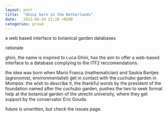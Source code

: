 ```yaml
---
layout: post
title:  "Ghini born in the Netherlands"
date:   2012-08-24 23:20 +0200
categories: proud
---
```


a web based interface to botanical garden databases

rationale

ghini, the name is inspired to Luca Ghini, has the aim to offer a web-based
interface to a database complying to the ITF2 reccomendations.

the idea was born when Mario Frasca (mathematician) and
Saskia Bantjes (agronomist, environmentalist) get in contact with the
cuchubo garden in Mompox.  the wish to describe it, the thankful words by the
president of the foundation named after the cuchubo garden, pushes the two
to seek formal help at the botanical garden of the utrecht university, where
they get support by the conservator Eric Gouda.

future is unwritten, but check the issues page. 
